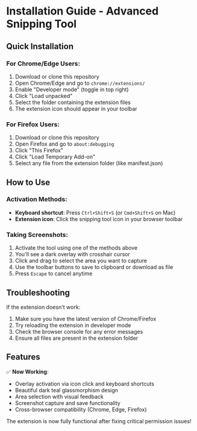# Installation Guide - Advanced Snipping Tool

## Quick Installation

### For Chrome/Edge Users:
1. Download or clone this repository
2. Open Chrome/Edge and go to `chrome://extensions/`
3. Enable "Developer mode" (toggle in top right)
4. Click "Load unpacked" 
5. Select the folder containing the extension files
6. The extension icon should appear in your toolbar

### For Firefox Users:
1. Download or clone this repository  
2. Open Firefox and go to `about:debugging`
3. Click "This Firefox"
4. Click "Load Temporary Add-on"
5. Select any file from the extension folder (like manifest.json)

## How to Use

### Activation Methods:
- **Keyboard shortcut**: Press `Ctrl+Shift+S` (or `Cmd+Shift+S` on Mac)
- **Extension icon**: Click the snipping tool icon in your browser toolbar

### Taking Screenshots:
1. Activate the tool using one of the methods above
2. You'll see a dark overlay with crosshair cursor
3. Click and drag to select the area you want to capture
4. Use the toolbar buttons to save to clipboard or download as file
5. Press `Escape` to cancel anytime

## Troubleshooting

If the extension doesn't work:
1. Make sure you have the latest version of Chrome/Firefox
2. Try reloading the extension in developer mode
3. Check the browser console for any error messages
4. Ensure all files are present in the extension folder

## Features

✅ **Now Working**:
- Overlay activation via icon click and keyboard shortcuts
- Beautiful dark teal glassmorphism design
- Area selection with visual feedback
- Screenshot capture and save functionality
- Cross-browser compatibility (Chrome, Edge, Firefox)

The extension is now fully functional after fixing critical permission issues!